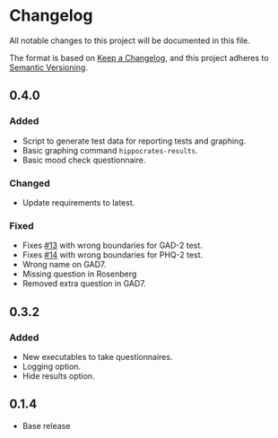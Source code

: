 # Changelog
All notable changes to this project will be documented in this file.

The format is based on [Keep a Changelog](https://keepachangelog.com/en/1.0.0/),
and this project adheres to [Semantic Versioning](https://semver.org/spec/v2.0.0.html).

## 0.4.0
### Added
- Script to generate test data for reporting tests and graphing.
- Basic graphing command `hippocrates-results`.
- Basic mood check questionnaire.

### Changed
- Update requirements to latest.

### Fixed
- Fixes [#13](https://github.com/chrishannam/hippocrates/issues/13) with
  wrong boundaries for GAD-2 test.
- Fixes [#14](https://github.com/chrishannam/hippocrates/issues/14) with
  wrong boundaries for PHQ-2 test.
- Wrong name on GAD7.
- Missing question in Rosenberg
- Removed extra question in GAD7.

## 0.3.2
### Added
- New executables to take questionnaires.
- Logging option.
- Hide results option.

## 0.1.4
- Base release

